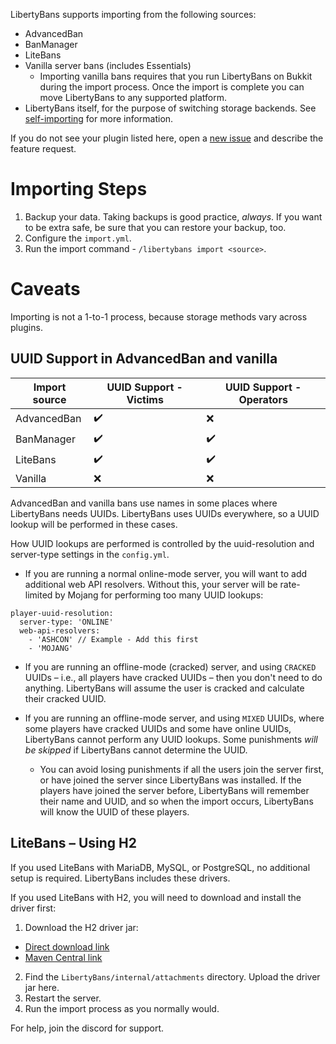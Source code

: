 LibertyBans supports importing from the following sources:

* AdvancedBan
* BanManager
* LiteBans
* Vanilla server bans (includes Essentials)
  * Importing vanilla bans requires that you run LibertyBans on Bukkit during the import process. Once the import is complete you can move LibertyBans to any supported platform.
* LibertyBans itself, for the purpose of switching storage backends. See [self-importing](Self-Importing) for more information.

If you do not see your plugin listed here, open a [new issue](https://github.com/A248/LibertyBans/issues) and describe the feature request.

# Importing Steps

1. Backup your data. Taking backups is good practice, *always*. If you want to be extra safe, be sure that you can restore your backup, too.
2. Configure the `import.yml`.
3. Run the import command - `/libertybans import <source>`.

# Caveats

Importing is not a 1-to-1 process, because storage methods vary across plugins.

## UUID Support in AdvancedBan and vanilla

| Import source | UUID Support - Victims | UUID Support - Operators |
|---------------|------------------------|--------------------------|
| AdvancedBan   | ✔️                     | ❌                        |
| BanManager    | ✔️                     | ✔️                       |
| LiteBans      | ✔️                     | ✔️                       |
| Vanilla       | ❌                      | ❌                        |



AdvancedBan and vanilla bans use names in some places where LibertyBans needs UUIDs. LibertyBans uses UUIDs everywhere, so a UUID lookup will be performed in these cases.

How UUID lookups are performed is controlled by the uuid-resolution and server-type settings in the `config.yml`. 

* If you are running a normal online-mode server, you will want to add additional web API resolvers. Without this, your server will be rate-limited by Mojang for performing too many UUID lookups:
```
player-uuid-resolution:
  server-type: 'ONLINE'
  web-api-resolvers:
    - 'ASHCON' // Example - Add this first
    - 'MOJANG' 
```

* If you are running an offline-mode (cracked) server, and using `CRACKED` UUIDs – i.e., all players have cracked UUIDs – then you don't need to do anything. LibertyBans will assume the user is cracked and calculate their cracked UUID.

* If you are running an offline-mode server, and using `MIXED` UUIDs, where some players have cracked UUIDs and some have online UUIDs, LibertyBans cannot perform any UUID lookups. Some punishments *will be skipped* if LibertyBans cannot determine the UUID.
  * You can avoid losing punishments if all the users join the server first, or have joined the server since LibertyBans was installed. If the players have joined the server before, LibertyBans will remember their name and UUID, and so when the import occurs, LibertyBans will know the UUID of these players.

## LiteBans – Using  H2

If you used LiteBans with MariaDB, MySQL, or PostgreSQL, no additional setup is required. LibertyBans includes these drivers.

If you used LiteBans with H2, you will need to download and install the driver first:

1. Download the H2 driver jar:
  * [Direct download link](https://repo1.maven.org/maven2/com/h2database/h2/1.4.199/h2-1.4.199.jar)
  * [Maven Central link](https://mvnrepository.com/artifact/com.h2database/h2/1.4.199)
2. Find the `LibertyBans/internal/attachments` directory. Upload the driver jar here.
3. Restart the server.
4. Run the import process as you normally would.

For help, join the discord for support.
